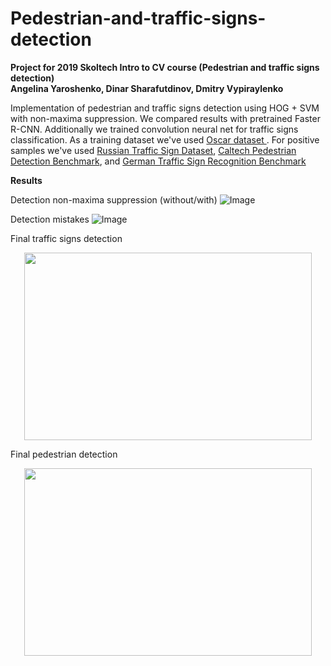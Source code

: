 # Pedestrian-and-traffic-signs-detection
<b>Project for 2019 Skoltech Intro to CV course (Pedestrian and traffic signs detection)<br>
Angelina Yaroshenko, Dinar Sharafutdinov, Dmitry Vypiraylenko</b>

Implementation of pedestrian and traffic signs detection using HOG + SVM with non-maxima suppression. We compared results with pretrained Faster R-CNN. Additionally we trained convolution neural net for traffic signs classification. As a training dataset we've used <a href="http://oscar.skoltech.ru/"> Oscar dataset </a>. For positive samples we've used <a href="http://graphics.cs.msu.ru/ru/node/1266">Russian Traffic Sign Dataset</a>, <a href="http://www.vision.caltech.edu/Image_Datasets/CaltechPedestrians/">Caltech Pedestrian Detection Benchmark</a>, and <a href="http://benchmark.ini.rub.de/">German Traffic Sign Recognition Benchmark</a>

<b>Results</b>

Detection non-maxima suppression (without/with)
![Image](https://github.com/dinarkino/Pedestrian-and-traffic-signs-detection/blob/master/images/det-non-maxima-suppr.JPG)

Detection mistakes
![Image](https://github.com/dinarkino/Pedestrian-and-traffic-signs-detection/blob/master/images/det-mist.JPG)

Final traffic signs detection
<p align="center">
  <img width="460" height="300" src="https://github.com/dinarkino/Pedestrian-and-traffic-signs-detection/blob/master/images/sgn_gif.gif">
</p>

Final pedestrian detection<br>
<p align="center">
  <img width="460" height="300" src="https://github.com/dinarkino/Pedestrian-and-traffic-signs-detection/blob/master/images/gif_ppl.gif">
</p>







